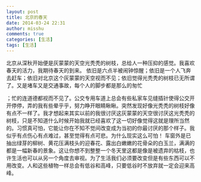 ```yaml
---
layout: post
title: 北京的春天
date: 2014-03-24 22:31
author: misshu
comments: true
categories: [生活]
tags: [生活]
---
```

北京从深秋开始便是灰蒙蒙的天空光秃秃的树枝，总给人一种压抑的感觉。我喜欢春天的活力，我期待春天的到来。
依旧是六点半被闹钟惊醒；依旧是一个人飞奔去赶车；依旧对北京这个灰蒙蒙的天空视而不见；依旧觉得光秃秃的树枝已无所谓了。又是堵车又是交通事故，每个人的脚步都是那么的匆忙

；忙的连道德都视而不见了。公交专用车道上总会有些私家车见缝插针使得公交开开停停，弄的我有些晕乎乎，努力睁开眼睛瞅瞅。突然发现好像光秃秃的树枝好像有点不一样了。我才想起来其实以前的我很讨厌这灰蒙蒙的天空很讨厌这光秃秃的树枝，只是不知道什么时候开始我就已经喜欢了这一切好像觉得这就是理所当然的。习惯真可怕，它能让你在不知不觉间改变成为当初的你最讨厌的那个样子。我似乎有点伤心有点难过，甚至觉得有点可悲。为什么现实这么可怕！
车窗外是已抽出绿芽的柳树、黄花压满枝头的迎春花、露出白嫩嫩的花骨朵的白玉兰，满满的都是一幅新春的景象。这让你想不到整整一个冬天里这都是像是被遗弃的枯枝，也许生活也可以从另一个角度去审视。为了生活我们必须要改变但是有些东西可以不用改变。人和这些植物一样总会有低谷和高峰，只要低谷时不放弃就一定会迎来高峰。

